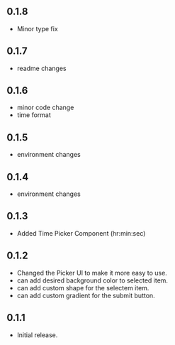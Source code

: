 ## 0.1.8

- Minor type fix

## 0.1.7

- readme changes

## 0.1.6

- minor code change
- time format

## 0.1.5

- environment changes

## 0.1.4

- environment changes

## 0.1.3

- Added Time Picker Component (hr:min:sec)

## 0.1.2

- Changed the Picker UI to make it more easy to use.
- can add desired background color to selected item.
- can add custom shape for the selectem item.
- can add custom gradient for the submit button.

## 0.1.1

- Initial release.
